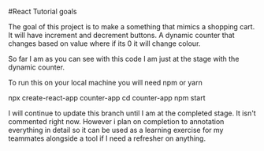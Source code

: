#React Tutorial goals

The goal of this project is to make a something that mimics a shopping cart. It will have increment and decrement buttons. A dynamic counter that changes based on value where if its 0 it will change colour. 

So far I am as you can see with this code I am just at the stage with the dynamic counter.

To run this on your local machine you will need npm or yarn

npx create-react-app counter-app
cd counter-app
npm start

I will continue to update this branch until I am at the completed stage. It isn't commented right now. However i plan on completion to annotation everything in detail so it can be used as a learning exercise for my teammates alongside a tool if I need a refresher on anything. 
